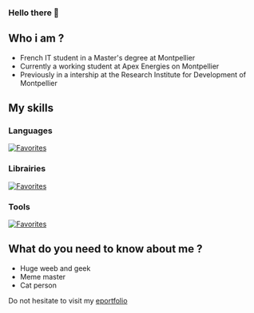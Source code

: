 ### Hello there 👋

## Who i am ?
- French IT student in a Master's degree at Montpellier
- Currently a working student at Apex Energies on Montpellier
- Previously in a intership at the Research Institute for Development of Montpellier

## My skills

### Languages
[![Favorites](https://skillicons.dev/icons?i=java,js,ts,html,css,postgresql&theme=light)](https://skillicons.dev)

### Librairies
[![Favorites](https://skillicons.dev/icons?i=nodejs,vue,react,tailwind,prisma&theme=light)](https://skillicons.dev)

### Tools
[![Favorites](https://skillicons.dev/icons?i=postman,github,gitlab,docker&theme=light)](https://skillicons.dev)


## What do you need to know about me ?
- Huge weeb and geek
- Meme master
- Cat person 

Do not hesitate to visit my [eportfolio](https://alexandre-bousquet.github.io/)
